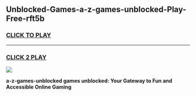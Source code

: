 
## Unblocked-Games-a-z-games-unblocked-Play-Free-rft5b
<h3>
<a href="https://premium76.site?title=a-z-games-unblocked&ref=15A">CLICK TO PLAY</a></h3>
<hr>

<h3>
<a href="https://premium76.site?title=a-z-games-unblocked&ref=15A">CLICK 2 PLAY</a>
  
</h3>

<a href="https://premium76.site?title=a-z-games-unblocked&ref=15A"><img src="https://clearcache.store/games.png"></a>


**a-z-games-unblocked games unblocked: Your Gateway to Fun and Accessible Online Gaming**
